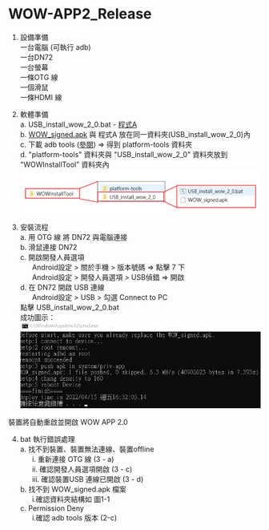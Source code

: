 # WOW-APP2_Release  
1. 設備準備  
一台電腦 (可執行 adb)  
一台DN72  
一台螢幕   
一條OTG 線  
一個滑鼠  
一條HDMI 線  

2. 軟體準備  
a. USB_install_wow_2_0.bat - [程式A](https://drive.google.com/file/d/1wzscOpvVS3JWBtRl25Dop56ontRaUCPu/view?usp=sharing)  
b. [WOW_signed.apk](https://github.com/Space4mDev/WOW_APP2_Release) 與 程式A 放在同一資料夾(USB_install_wow_2_0)內  
c. 下載 adb tools ([參閱](https://hi-upchen.medium.com/%E5%A6%82%E4%BD%95%E5%9C%A8-win10-%E5%AE%89%E8%A3%9D-android-adb%E5%B7%A5%E5%85%B7-8546cb0b81ce)) => 得到 platform-tools 資料夾  
d. "platform-tools" 資料夾與 "USB_install_wow_2_0" 資料夾放到 "WOWInstallTool” 資料夾內  
![圖1-1](folderstructure.png)  
  
3. 安裝流程  
a. 用 OTG 線 將 DN72 與電腦連接  
b. 滑鼠連接 DN72  
c. 開啟開發人員選項  
&nbsp;&nbsp;&nbsp;&nbsp;&nbsp;&nbsp;Android設定 > 關於手機 > 版本號碼 => 點擊 7 下  
&nbsp;&nbsp;&nbsp;&nbsp;&nbsp;&nbsp;Android設定 > 開發人員選項 > USB偵錯 => 開啟  
d. 在 DN72 開啟 USB 連線   
&nbsp;&nbsp;&nbsp;&nbsp;&nbsp;&nbsp;Android設定 > USB > 勾選 Connect to PC   
點擊 USB_install_wow_2_0.bat  
成功圖示：  
![圖1-2](success.png)  
  
裝置將自動重啟並開啟 WOW APP 2.0  
  
4. bat 執行錯誤處理  
	a. 找不到裝置、裝置無法連線、裝置offline  
&nbsp;&nbsp;&nbsp;&nbsp;&nbsp;&nbsp;i. 重新連接 OTG 線 (3 - a)  
&nbsp;&nbsp;&nbsp;&nbsp;&nbsp;&nbsp;ii. 確認開發人員選項開啟 (3 - c)  
&nbsp;&nbsp;&nbsp;&nbsp;&nbsp;&nbsp;iii. 確認裝置USB 連線已開啟 (3 - d)  
	b. 找不到 WOW_signed.apk 檔案  
&nbsp;&nbsp;&nbsp;&nbsp;&nbsp;&nbsp;i.確認資料夾結構如 圖1-1  
	c. Permission Deny  
&nbsp;&nbsp;&nbsp;&nbsp;&nbsp;&nbsp;i.確認 adb tools 版本 (2-c)  
  
  
